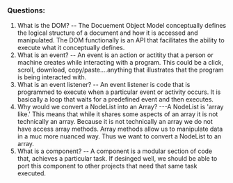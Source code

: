 ### Questions:
1. What is the DOM?
-- The Docuement Object Model conceptually defines the logical structure of a document and how it is accessed and manipulated.
The DOM functionally is an API that facilitates the ability to execute what it conceptually defines.
2. What is an event?
-- An event is an action or actitity that a person or machine creates while interacting with a program. This could be a click, scroll, download, copy/paste....anything that illustrates that the program is being interacted with.
3. What is an event listener?
-- An event listener is code that is programmed to execute when a particular event or activity occurs. It is basically a loop that waits for a predefined event and then executes.
4. Why would we convert a NodeList into an Array?
---A NodeList is 'array like.' This means that while it shares some aspects of an array it is not technically an array. Because it is not technically an array we do not have access array methods. Array methods allow us to manipulate data in a muc more nuanced way. Thus we want to convert a NodeList to an array.
5. What is a component? 
-- A component is a modular section of code that, achieves a particular task. If desinged well, we should be able to port this component to other projects that need that same task executed.
